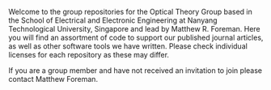 Welcome to the group repositories for the Optical Theory Group based in the School of Electrical and Electronic Engineering at Nanyang Technological University, Singapore and lead by Matthew R. Foreman. Here you will find an assortment of code to support our published journal articles, as well as other software tools we have written. Please check individual licenses for each repository as these may differ.

If you are a group member and have not received an invitation to join please contact Matthew Foreman.
